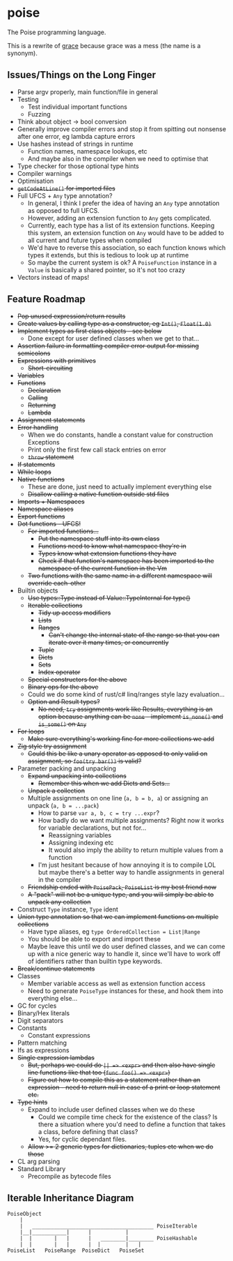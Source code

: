 # poise

The Poise programming language.

This is a rewrite of [grace](https://github.com/ryanjeffares/grace) because grace was a mess (the name is a synonym).

## Issues/Things on the Long Finger
* Parse argv properly, main function/file in general
* Testing
    * Test individual important functions
    * Fuzzing
* Think about object -> bool conversion
* Generally improve compiler errors and stop it from spitting out nonsense after one error, eg lambda capture errors
* Use hashes instead of strings in runtime
    * Function names, namespace lookups, etc
    * And maybe also in the compiler when we need to optimise that
* Type checker for those optional type hints
* Compiler warnings
* Optimisation
* ~~`getCodeAtLine()` for imported files~~
* Full UFCS + `Any` type annotation?
    * In general, I think I prefer the idea of having an `Any` type annotation as opposed to full UFCS.
    * However, adding an extension function to `Any` gets complicated.
    * Currently, each type has a list of its extension functions. Keeping this system, an extension function on `Any` would have to be added to all current and future types when compiled
    * We'd have to reverse this association, so each function knows which types it extends, but this is tedious to look up at runtime
    * So maybe the current system is ok? A `PoiseFunction` instance in a `Value` is basically a shared pointer, so it's not too crazy
* Vectors instead of maps!

## Feature Roadmap
* ~~Pop unused expression/return results~~
* ~~Create values by calling type as a constructor, eg `Int()`, `Float(1.0)`~~
* ~~Implement types as first class objects - see below~~
    * Done except for user defined classes when we get to that...
* ~~Assertion failure in formatting compiler error output for missing semicolons~~
* ~~Expressions with primitives~~
    * ~~Short-circuiting~~
* ~~Variables~~
* ~~Functions~~
    * ~~Declaration~~
    * ~~Calling~~
    * ~~Returning~~
    * ~~Lambda~~
* ~~Assignment statements~~
* ~~Error handling~~
    * When we do constants, handle a constant value for construction Exceptions
    * Print only the first few call stack entries on error
    * ~~`throw` statement~~
* ~~If statements~~
* ~~While loops~~
* ~~Native functions~~
    * These are done, just need to actually implement everything else
    * ~~Disallow calling a native function outside std files~~
* ~~Imports + Namespaces~~
* ~~Namespace aliases~~
* ~~Export functions~~
* ~~Dot functions - UFCS!~~
    * ~~For imported functions...~~
        * ~~Put the namespace stuff into its own class~~
        * ~~Functions need to know what namespace they're in~~
        * ~~Types know what extension functions they have~~
        * ~~Check if that function's namespace has been imported to the namespace of the current function in the Vm~~
    * ~~Two functions with the same name in a different namespace will override each-other~~
* Builtin objects
    * ~~Use types::Type instead of Value::TypeInternal for type()~~ 
    * ~~Iterable collections~~
        * ~~Tidy up access modifiers~~
        * ~~Lists~~
        * ~~Ranges~~
            * ~~Can't change the internal state of the range so that you can iterate over it many times, or concurrently~~
        * ~~Tuple~~
        * ~~Dicts~~
        * ~~Sets~~
        * ~~Index operator~~
    * ~~Special constructors for the above~~
    * ~~Binary ops for the above~~
    * Could we do some kind of rust/c# linq/ranges style lazy evaluation...
    * ~~Option and Result types?~~
        * ~~No need, `try` assignments work like Results, everything is an option because anything can be `none` - implement `is_none()` and `is_some()` on `Any`~~
* ~~For loops~~
    * ~~Make sure everything's working fine for more collections we add~~
* ~~Zig style try assignment~~
    * ~~Could this be like a unary operator as opposed to only valid on assignment, so `foo(try bar())` is valid?~~
* Parameter packing and unpacking
    * ~~Expand unpacking into collections~~
        * ~~Remember this when we add Dicts and Sets...~~
    * ~~Unpack a collection~~
    * Multiple assignments on one line (`a, b = b, a`) or assigning an unpack (`a, b = ...pack`)
        * How to parse `var a, b, c = try ...expr`?
        * How badly do we want multiple assignments? Right now it works for variable declarations, but not for...
            * Reassigning variables
            * Assigning indexing etc
            * It would also imply the ability to return multiple values from a function
        * I'm just hesitant because of how annoying it is to compile LOL but maybe there's a better way to handle assignments in general in the compiler
    * ~~Friendship ended with `PoisePack`, `PoiseList` is my best friend now~~
    * ~~A "pack" will not be a unique type, and you will simply be able to unpack any collection~~
* Construct `Type` instance, `Type` ident
* ~~Union type annotation so that we can implement functions on multiple collections~~
    * Have type aliases, eg `type OrderedCollection = List|Range`
    * You should be able to export and import these
    * Maybe leave this until we do user defined classes, and we can come up with a nice generic way to handle it, since we'll have to work off of identifiers rather than builtin type keywords.
* ~~Break/continue statements~~
* Classes
    * Member variable access as well as extension function access
    * Need to generate `PoiseType` instances for these, and hook them into everything else...
* GC for cycles
* Binary/Hex literals
* Digit separators
* Constants
    * Constant expressions
* Pattern matching
* Ifs as expressions
* ~~Single expression lambdas~~
    * ~~But, perhaps we could do `|| => <expr>` and then also have single line functions like that too (`func foo() => <expr>`)~~
    * ~~Figure out how to compile this as a statement rather than an expression - need to return null in case of a print or loop statement etc.~~
* ~~Type hints~~
    * Expand to include user defined classes when we do these
        * Could we compile time check for the existence of the class? Is there a situation where you'd need to define a function that takes a class, before defining that class?
        * Yes, for cyclic dependant files.
    * ~~Allow >= 2 generic types for dictionaries, tuples etc when we do those~~
* CL arg parsing
* Standard Library
    * Precompile as bytecode files

## Iterable Inheritance Diagram
```
PoiseObject
    |
    |   _______________________________________ PoiseIterable
    |__|___________|      |           |
    |  |       |   |      |   ________|________ PoiseHashable
    |  |       |   |      |  |        |   |
PoiseList   PoiseRange  PoiseDict   PoiseSet
```
